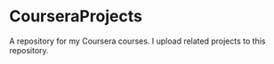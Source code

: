 # CourseraProjects

A repository for my Coursera courses. I upload related projects to this repository.
